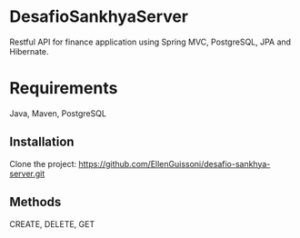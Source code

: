 # DesafioSankhyaServer

Restful API for finance application using Spring MVC, PostgreSQL, JPA and Hibernate.

# Requirements

Java, Maven, PostgreSQL

## Installation
Clone the project: https://github.com/EllenGuissoni/desafio-sankhya-server.git

## Methods

CREATE, DELETE, GET




